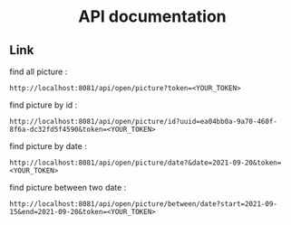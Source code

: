 <h1 align="center">
    API documentation
</h1>

## Link

find all picture :

```shell
http://localhost:8081/api/open/picture?token=<YOUR_TOKEN>
```

find picture by id :

```shell
http://localhost:8081/api/open/picture/id?uuid=ea04bb0a-9a70-460f-8f6a-dc32fd5f4590&token=<YOUR_TOKEN>
```

find picture by date :

```shell
http://localhost:8081/api/open/picture/date?&date=2021-09-20&token=<YOUR_TOKEN>
```

find picture between two date :

```shell
http://localhost:8081/api/open/picture/between/date?start=2021-09-15&end=2021-09-20&token=<YOUR_TOKEN>
```
